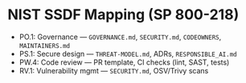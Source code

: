 
# NIST SSDF Mapping (SP 800-218)

- PO.1: Governance — `GOVERNANCE.md`, `SECURITY.md`, `CODEOWNERS`, `MAINTAINERS.md`
- PS.1: Secure design — `THREAT-MODEL.md`, ADRs, `RESPONSIBLE_AI.md`
- PW.4: Code review — PR template, CI checks (lint, SAST, tests)
- RV.1: Vulnerability mgmt — `SECURITY.md`, OSV/Trivy scans
